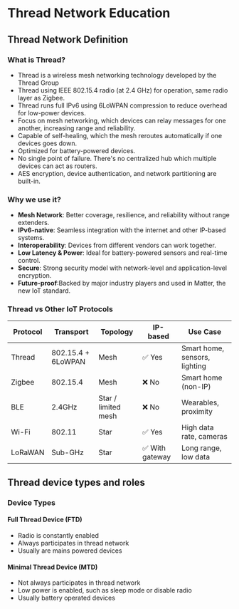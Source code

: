 # Thread Network Education
## Thread Network Definition
### What is Thread?
- Thread is a wireless mesh networking technology developed by the Thread Group
- Thread using IEEE 802.15.4 radio (at 2.4 GHz) for operation, same radio layer as Zigbee.
- Thread runs full IPv6 using 6LoWPAN compression to reduce overhead for low-power devices.
- Focus on mesh networking, which devices can relay messages for one another, increasing range and reliability.
- Capable of self-healing, which the mesh reroutes automatically if one devices goes down.
- Optimized for battery-powered devices.
- No single point of failure. There's no centralized hub which multiple devices can act as routers.
- AES encryption, device authentication, and network partitioning are built-in.
### Why we use it?
- **Mesh Network**: Better coverage, resilience, and reliability without range extenders.
- **IPv6-native**: Seamless integration with the internet and other IP-based systems.
- **Interoperability**: Devices from different vendors can work together.
- **Low Latency & Power**: Ideal for battery-powered sensors and real-time control.
- **Secure**: Strong security model with network-level and application-level encryption.
- **Future-proof**:Backed by major industry players and used in Matter, the new IoT standard.
### Thread vs Other IoT Protocols
  | Protocol | Transport          | Topology            | IP-based         | Use Case                      |
  | -------- | ------------------ | ------------------- | ---------------- | ----------------------------- |
  | Thread   | 802.15.4 + 6LoWPAN | Mesh                | ✅ Yes          | Smart home, sensors, lighting |
  | Zigbee   | 802.15.4           | Mesh                | ❌ No           | Smart home (non-IP)           |
  | BLE      | 2.4GHz             | Star / limited mesh | ❌ No           | Wearables, proximity          |
  | Wi-Fi    | 802.11             | Star                | ✅ Yes          | High data rate, cameras       |
  | LoRaWAN  | Sub-GHz            | Star                | ✅ With gateway | Long range, low data          |

## Thread device types and roles
### Device Types
#### Full Thread Device (FTD)
- Radio is constantly enabled
- Always participates in thread network
- Usually are mains powered devices
#### Minimal Thread Device (MTD)
- Not always participates in thread network
- Low power is enabled, such as sleep mode or disable radio
- Usually battery operated devices
